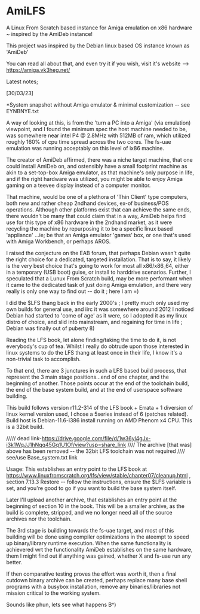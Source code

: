# AmiLFS

A Linux From Scratch based instance for Amiga emulation on x86 hardware ~ inspired by the AmiDeb instance!

This project was inspired by the Debian linux based OS instance known as 'AmiDeb'

You can read all about that, and even try it if you wish, visit it's website --> https://amiga.vk3heg.net/ 

Latest notes;

[30/03/23]

*System snapshot without Amiga emulator & minimal customization -- see EYNBNYE.txt




A way of looking at this, is from the 'turn a PC into a Amiga' (via emulation) viewpoint, and I found the minimum spec the host machine needed to be, was somewhere near intel P4 @ 2.8MHz with 512MB of ram, which utilized roughly 160% of cpu time spread across the two cores. The fs-uae emulation was running
acceptably on this level of ix86 machine. 

The creator of AmiDeb affirmed, there was a niche target machine, that one could install AmiDeb on, and ostensibly have a small footprint machine as akin to a set-top-box Amiga emulator, as that machine's only purpose in life, and if the right hardware was utilized, you might be able to enjoy Amiga gaming on a teevee display instead of a computer monitor.

That machine, would be one of a plethora of 'Thin Client' type computers, both new and rather cheap 2ndhand devices, ex-of business/POS operations. Although other platforms exist that can achieve the same ends, there wouldn't be many that could claim that in a way, AmiDeb helps find use for this type of x86 hardware in the 2ndhand market, as it were recycling the machine by repurposing it to be a specific linux based 'appliance' ...ie; be that an Amiga emulator 'games' box, or one that's used with Amiga Workbench, or perhaps AROS.

I raised the conjecture on the EAB forum, that perhaps Debian wasn't quite the right choice for a dedicated, targeted installation. That is to say, it likely is the very best choice that's going to work for most all x86/x86_64, either in a temporary (USB boot) guise, or install to harddrive scenarios. Further, I speculated that a Lunux From Scratch build, may be more performant when it came to the dedicated task of just doing Amiga emulation, and there very really is only one way to find out -- do it ; here I am =)

I did the $LFS thang back in the early 2000's ; I pretty much only used my own builds for general use, and iirc it was somewhere around 2012 I noticed Debian had started to 'come of age' as it were, so I adopted it as my linux distro of choice, and slid into mainstream, and regaining for time in life ; Debian was finally out of puberty 8)

Reading the LFS book, let alone finding/taking the time to do it, is not everybody's cup of tea. Whilst I really do obtrude upon those interested in linux systems to do the LFS thang at least once in their life, I know it's a non-trivial task to accomplish. 

To that end, there are 3 junctures in such a LFS based build process, that represent the 3 main stage positions...end of one chapter, and the beginning of another. Those points occur at the end of the toolchain build, the end of the base system build, and at the end of userspace software building. 

This build follows version r11.2-314 of the LFS book + Errata + 1 diversion of linux kernel version used, I chose a 5series instead of 6 (patches related). Build host is Debian-11.6-i386 install running on AMD Phenom x4 CPU. This is a 32bit build.

///// dead link-https://drive.google.com/file/d/1w36yl4gJx-i3k1WqJJ1hNqq45Gq1U1Of/view?usp=share_link
//// The archive [that was] above has been removed -- the 32bit LFS toolchain was not required
//// see/use   Base_system.txt    link

Usage: This establishes an entry point to the LFS book at https://www.linuxfromscratch.org/lfs/view/stable/chapter07/cleanup.html , section 7.13.3 Restore -- follow the instructions, ensure the $LFS variable is set, and you're good to go if you want to build the base system itself.

Later I'll upload another archive, that establishes an entry point at the beginning of section 10 in the book. This will be a smaller archive, as the build is complete, stripped, and we no longer need all of the source archives nor the toolchain. 

The 3rd stage is building towards the fs-uae target, and most of this building will be done using compiler optimizations in the ateempt to speed up binary/library runtime execution. When the same functionality is achievered wrt the functionality AmiDeb establishes on the same hardware, them I might find out if anything was gained, whether X and fs-uae run any better.

If then comparative testing proves the effort was worth it, then a final cutdown binary archive can be created, perhaps replace many base shell programs with a busybox installation, remove any binaries/libraries not mission critical to the working system. 

Sounds like phun, lets see what happens B^) 
